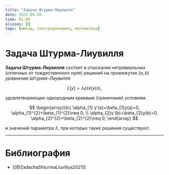 ```yaml
---
title: "Задача Штурма-Лиувилля"
date: 2022.04.28
time: 01:08
aliases: []
tags: [ммпэд, электродинамика, математика]
---
```


# Задача Штурма-Лиувилля

**Задача Штурма-Лиувилля** состоит в отыскании нетривиальных (отличных от тождественного нуля) решений на промежутке $(a,b)$ *уравнения Штурма-Лиувилля* 

$$L[y]=\lambda\rho(x)y(x),$$

удовлетворяющих однородным краевым (граничным) условиям

$$
\begin{array}{lc}
\alpha_{1} y'(a)+\beta_{1}y(a)=0, \alpha_{1}^{2}+\beta_{1}^{2}\neq 0; \\
\alpha_{2}y'(b)+\beta_{2}y(b)=0, \alpha_{2}^{2}+\beta_{2}^{2}\neq 0;
\end{array}
$$

и значений параметра $\lambda$, при которых такие решения существуют.

---

# Библиография

- [[@ZadachaShturmaLiuvillya2021]]